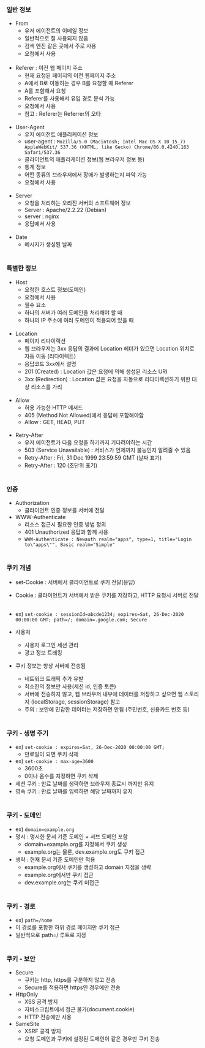 ### 일반 정보
- From<br>
	- 유저 에이전트의 이메일 정보<br>
	- 일반적으로 잘 사용되지 않음<br>
	- 검색 엔진 같은 곳에서 주로 사용<br>
	- 요청에서 사용<br><br>
- Referer : 이전 웹 페이지 주소<br>
	- 현재 요청된 페이지의 이전 웹페이지 주소<br>
	- A에서 B로 이동하는 경우 B를 요청할 때 Referer<br>
	- A를 포함해서 요청<br>
	- Referer를 사용해서 유입 경로 분석 가능
	- 요청에서 사용<br>
	- 참고 : Referer는 Referrer의 오타  <br><br>
- User-Agent<br>
	- 유저 에이전트 애플리케이션 정보<br>
	- user-agent : `Mozilla/5.0 (Macintosh; Intel Mac OS X 10_15_7) AppleWebKit/ 537.36 (KHTML, like Gecko) Chrome/86.0.4240.183 Safari/537.36`<br>
	- 클라이언트의 애플리케이션 정보(웹 브라우저 정보 등)<br>
	- 통계 정보<br>
	- 어떤 종류의 브라우저에서 장애가 발생하는지 파악 가능<br>
	- 요청에서 사용<br><br>
- Server<br>
	- 요청을 처리하는 오리진 서버의 소프트웨어 정보<br>
	- Server : Apache/2.2.22 (Debian)<br>
	- server : nginx<br>
	- 응답에서 사용<br><br>
- Date<br>
	- 메시지가 생성된 날짜<br><br>

### 특별한 정보
- Host<br>
	- 요청한 호스트 정보(도메인)<br>
	- 요청에서 사용<br>
	- 필수 요소<br>
	- 하나의 서버가 여러 도메인을 처리해야 할 때<br>
	- 하나의 IP 주소에 여러 도메인이 적용되어 있을 때<br><br>
- Location<br>
	- 페이지 리다이렉션<br>
	- 웹 브라우저는 3xx 응답의 결과에 Location 헤더가 있으면 Location 위치로 자동 이동 (리다이렉트)<br>
	- 응답코드 3xx에서 설명<br>
	- 201 (Created) : Location 값은 요청에 의해 생성된 리소스 URI<br>
	- 3xx (Redirection) : Location 값은 요청을 자동으로 리다이렉션하기 위한 대상 리소스를 가리<br><br>
- Allow<br>
	- 허용 가능한 HTTP 메서드<br>
	- 405 (Method Not Allowed)에서 응답에 포함해야함<br>
	- Allow : GET, HEAD, PUT<br><br>
- Retry-After<br>
	- 유저 에이전트가 다음 요청을 하기까지 기다려야하는 시간<br>
	- 503 (Service Unavailable) : 서비스가 언제까지 불능인지 알려줄 수 있음<br>
	- Retry-After : Fri, 31 Dec 1999 23:59:59 GMT (날짜 표기)<br>
	- Retry-After : 120 (초단위 표기)<br><br>

### 인증
- Authorization<br>
	- 클라이언트 인증 정보를 서버에 전달<br>
- WWW-Authenticate<br>
	- 리소스 접근시 필요한 인증 방법 정의<br>
	- 401 Unauthorized 응답과 함께 사용<br>
	- `WWW-Authenticate : Newauth realm="apps", type=1, title="Login to\"apps\"", Basic realm="Simple"`<br><br>

### 쿠키 개념
- set-Cookie : 서버에서 클라이언트로 쿠키 전달(응답)<br>
- Cookie : 클라이언트가 서버에서 받은 쿠키를 저장하고, HTTP 요청시 서버로 전달<br><br>

- ex) `set-cookie : sessionId=abcde1234; expires=Sat, 26-Dec-2020 00:00:00 GMT; path=/; domain=.google.com; Secure`<br>
- 사용처<br>
	- 사용자 로그인 세션 관리<br>
	- 광고 정보 트래킹<br>
- 쿠키 정보는 항상 서버에 전송됨<br>
	- 네트워크 트래픽 추가 유발<br>
	- 최소한의 정보만 사용(세션 id, 인증 토큰)<br>
	- 서버에 전송하지 않고, 웹 브라우저 내부에 데이터를 저장하고 싶으면 웹 스토리지 (localStorage, sessionStorage) 참고<br>
	- 주의 : 보안에 민감한 데이터는 저장하면 안됨 (주민번호, 신용카드 번호 등)<br><br>

### 쿠키 - 생명 주기
- ex) `set-cookie : expires=Sat, 26-Dec-2020 00:00:00 GMT;`<br>
	- 만료일이 되면 쿠키 삭제<br>
- ex) `set-cookie : max-age=3600`<br>
	- 3600초<br>
	- 0이나 음수를 지정하면 쿠키 삭제<br>
- 세션 쿠키 : 만료 날짜를 생략하면 브라우저 종료시 까지만 유지<br>
- 영속 쿠키 : 만료 날짜를 입력하면 해당 날짜까지 유지<br><br>

### 쿠키 - 도메인
- ex) `domain=example.org`<br>
- 명시 : 명시한 문서 기준 도메인 + 서브 도메인 포함<br>
	- domain=example.org를 지정해서 쿠키 생성<br>
	- example.org는 물론, dev.example.org도 쿠키 접근<br>
- 생략 : 현재 문서 기준 도메인만 적용<br>
	- example.org에서 쿠키를 생성하고 domain 지점을 생략<br>
	- example.org에서만 쿠키 접근<br>
	- dev.example.org는 쿠키 미접근<br><br>

### 쿠키 - 경로
- ex) `path=/home`<br>
- 이 경로를 포함한 하위 경로 페이지만 쿠키 접근<br>
- 일반적으로 path=/ 루트로 지정<br><br>

### 쿠키 - 보안
- Secure<br>
	- 쿠키는 http, https를 구분하지 않고 전송<br>
	- Secure를 적용하면 https인 경우에만 전송<br>
- HttpOnly<br>
	- XSS 공격 방지<br>
	- 자바스크립트에서 접근 불가(document.cookie)<br>
	- HTTP 전송에만 사용<br>
- SameSite<br>
	- XSRF 공격 방지<br>
	- 요청 도메인과 쿠키에 설정된 도메인이 같은 경우만 쿠키 전송<br><br>

